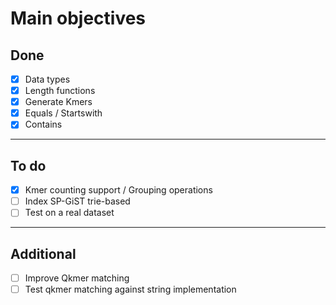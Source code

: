 # Main objectives
## Done
- [x] Data types
- [x] Length functions
- [x] Generate Kmers
- [x] Equals / Startswith
- [x] Contains
---
## To do
- [x] Kmer counting support / Grouping operations
- [ ] Index SP-GiST trie-based
- [ ] Test on a real dataset
---
## Additional
- [ ] Improve Qkmer matching
- [ ] Test qkmer matching against string implementation